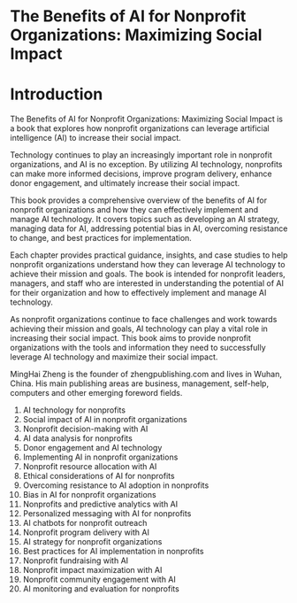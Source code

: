 # The Benefits of AI for Nonprofit Organizations: Maximizing Social Impact

# Introduction

The Benefits of AI for Nonprofit Organizations: Maximizing Social Impact is a book that explores how nonprofit organizations can leverage artificial intelligence (AI) to increase their social impact.

Technology continues to play an increasingly important role in nonprofit organizations, and AI is no exception. By utilizing AI technology, nonprofits can make more informed decisions, improve program delivery, enhance donor engagement, and ultimately increase their social impact.

This book provides a comprehensive overview of the benefits of AI for nonprofit organizations and how they can effectively implement and manage AI technology. It covers topics such as developing an AI strategy, managing data for AI, addressing potential bias in AI, overcoming resistance to change, and best practices for implementation.

Each chapter provides practical guidance, insights, and case studies to help nonprofit organizations understand how they can leverage AI technology to achieve their mission and goals. The book is intended for nonprofit leaders, managers, and staff who are interested in understanding the potential of AI for their organization and how to effectively implement and manage AI technology.

As nonprofit organizations continue to face challenges and work towards achieving their mission and goals, AI technology can play a vital role in increasing their social impact. This book aims to provide nonprofit organizations with the tools and information they need to successfully leverage AI technology and maximize their social impact.

MingHai Zheng is the founder of zhengpublishing.com and lives in Wuhan, China. His main publishing areas are business, management, self-help, computers and other emerging foreword fields.



1. AI technology for nonprofits
2. Social impact of AI in nonprofit organizations
3. Nonprofit decision-making with AI
4. AI data analysis for nonprofits
5. Donor engagement and AI technology
6. Implementing AI in nonprofit organizations
7. Nonprofit resource allocation with AI
8. Ethical considerations of AI for nonprofits
9. Overcoming resistance to AI adoption in nonprofits
10. Bias in AI for nonprofit organizations
11. Nonprofits and predictive analytics with AI
12. Personalized messaging with AI for nonprofits
13. AI chatbots for nonprofit outreach
14. Nonprofit program delivery with AI
15. AI strategy for nonprofit organizations
16. Best practices for AI implementation in nonprofits
17. Nonprofit fundraising with AI
18. Nonprofit impact maximization with AI
19. Nonprofit community engagement with AI
20. AI monitoring and evaluation for nonprofits

